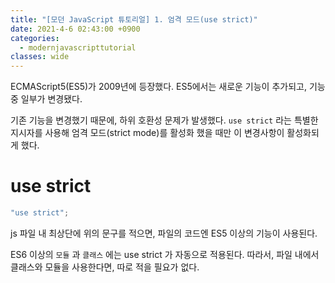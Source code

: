 ```yaml
---
title: "[모던 JavaScript 튜토리얼] 1. 엄격 모드(use strict)"
date: 2021-4-6 02:43:00 +0900
categories:
  - modernjavascripttutorial
classes: wide
---
```


ECMAScript5(ES5)가 2009년에 등장했다. ES5에서는 새로운 기능이 추가되고, 기능 중 일부가 변경됐다.

기존 기능을 변경했기 때문에, 하위 호환성 문제가 발생했다. `use strict` 라는 특별한 지시자를 사용해 엄격 모드(strict mode)를 활성화 했을 때만 이 변경사항이 활성화되게 했다.

# use strict

```jsx
"use strict";

```

js 파일 내 최상단에 위의 문구를 적으면, 파일의 코드엔 ES5 이상의 기능이 사용된다.

ES6 이상의 `모듈` 과 `클래스` 에는 use strict 가 자동으로 적용된다. 따라서, 파일 내에서 클래스와 모듈을 사용한다면, 따로 적을 필요가 없다.
